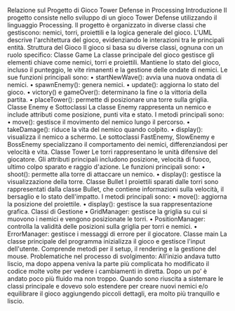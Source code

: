 Relazione sul Progetto di Gioco Tower Defense in Processing
Introduzione
Il progetto consiste nello sviluppo di un gioco Tower Defense utilizzando il linguaggio Processing. Il progetto è organizzato in diverse classi che gestiscono: nemici, torri, proiettili e la logica generale del gioco. L'UML descrive l'architettura del gioco, evidenziando le interazioni tra le principali entità.
Struttura del Gioco
Il gioco si basa su diverse classi, ognuna con un ruolo specifico:
Classe Game
La classe principale del gioco gestisce gli elementi chiave come nemici, torri e proiettili. Mantiene lo stato del gioco, incluso il punteggio, le vite rimanenti e la gestione delle ondate di nemici. Le sue funzioni principali sono:
•	startNewWave(): avvia una nuova ondata di nemici.
•	spawnEnemy(): genera nemici.
•	update(): aggiorna lo stato del gioco.
•	victory() e gameOver(): determinano la fine o la vittoria della partita.
•	placeTower(): permette di posizionare una torre sulla griglia.
Classe Enemy e Sottoclassi
La classe Enemy rappresenta un nemico e include attributi come posizione, punti vita e stato. I metodi principali sono:
•	move(): gestisce il movimento del nemico lungo il percorso.
•	takeDamage(): riduce la vita del nemico quando colpito.
•	display(): visualizza il nemico a schermo.
Le sottoclassi FastEnemy, SlowEnemy e BossEnemy specializzano il comportamento dei nemici, differenziandosi per velocità e vita.
Classe Tower
Le torri rappresentano le unità difensive del giocatore. Gli attributi principali includono posizione, velocità di fuoco, ultimo colpo sparato e raggio d'azione. Le funzioni principali sono:
•	shoot(): permette alla torre di attaccare un nemico.
•	display(): gestisce la visualizzazione della torre.
Classe Bullet
I proiettili sparati dalle torri sono rappresentati dalla classe Bullet, che contiene informazioni sulla velocità, il bersaglio e lo stato dell'impatto. I metodi principali sono:
•	move(): aggiorna la posizione del proiettile.
•	display(): gestisce la sua rappresentazione grafica.
Classi di Gestione
•	GridManager: gestisce la griglia su cui si muovono i nemici e vengono posizionate le torri.
•	PositionManager: controlla la validità delle posizioni sulla griglia per torri e nemici.
•	ErrorManager: gestisce i messaggi di errore per il giocatore.
Classe main
La classe principale del programma inizializza il gioco e gestisce l'input dell'utente. Comprende metodi per il setup, il rendering e la gestione del mouse.
Problematiche nel processo di svolgimento:
All’inizio andava tutto liscio, ma dopo appena veniva la parte più complicata ho modificato il codice molte volte per vedere i cambiamenti in diretta. Dopo un po’ è andato poco più fluido ma non troppo. Quando sono riuscita a sistemare le classi principale e dovevo solo estendere per creare nuovi nemici e/o equilibrare il gioco aggiungendo piccoli dettagli, era molto più tranquillo e liscio.  

